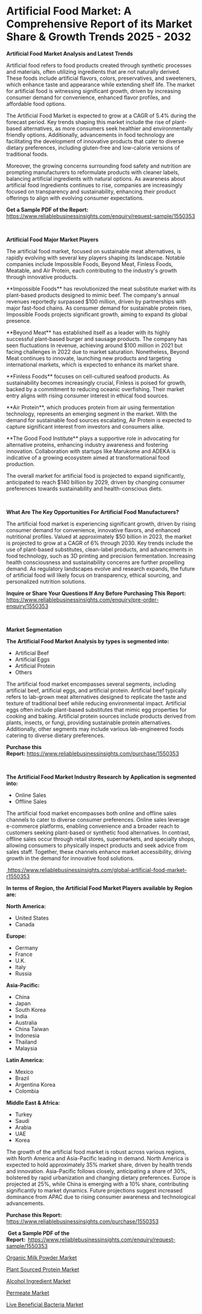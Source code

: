<p><h1>Artificial Food Market: A Comprehensive Report of its Market Share & Growth Trends 2025 - 2032</h1></p><p><strong>Artificial Food Market Analysis and Latest Trends</strong></p>
<p><p>Artificial food refers to food products created through synthetic processes and materials, often utilizing ingredients that are not naturally derived. These foods include artificial flavors, colors, preservatives, and sweeteners, which enhance taste and appearance while extending shelf life. The market for artificial food is witnessing significant growth, driven by increasing consumer demand for convenience, enhanced flavor profiles, and affordable food options.</p><p>The Artificial Food Market is expected to grow at a CAGR of 5.4% during the forecast period. Key trends shaping this market include the rise of plant-based alternatives, as more consumers seek healthier and environmentally friendly options. Additionally, advancements in food technology are facilitating the development of innovative products that cater to diverse dietary preferences, including gluten-free and low-calorie versions of traditional foods.</p><p>Moreover, the growing concerns surrounding food safety and nutrition are prompting manufacturers to reformulate products with cleaner labels, balancing artificial ingredients with natural options. As awareness about artificial food ingredients continues to rise, companies are increasingly focused on transparency and sustainability, enhancing their product offerings to align with evolving consumer expectations.</p></p>
<p><strong>Get a Sample PDF of the Report:&nbsp;</strong> <a href="https://www.reliablebusinessinsights.com/enquiry/request-sample/1550353?utm_campaign=63&utm_medium=2&utm_source=Github&utm_content=ia&utm_term=14022025&utm_id=artificial-food">https://www.reliablebusinessinsights.com/enquiry/request-sample/1550353</a></p>
<p>&nbsp;</p>
<p><strong>Artificial Food Major Market Players</strong></p>
<p><p>The artificial food market, focused on sustainable meat alternatives, is rapidly evolving with several key players shaping its landscape. Notable companies include Impossible Foods, Beyond Meat, Finless Foods, Meatable, and Air Protein, each contributing to the industry's growth through innovative products.</p><p>**Impossible Foods** has revolutionized the meat substitute market with its plant-based products designed to mimic beef. The company's annual revenues reportedly surpassed $100 million, driven by partnerships with major fast-food chains. As consumer demand for sustainable protein rises, Impossible Foods projects significant growth, aiming to expand its global presence.</p><p>**Beyond Meat** has established itself as a leader with its highly successful plant-based burger and sausage products. The company has seen fluctuations in revenue, achieving around $100 million in 2021 but facing challenges in 2022 due to market saturation. Nonetheless, Beyond Meat continues to innovate, launching new products and targeting international markets, which is expected to enhance its market share.</p><p>**Finless Foods** focuses on cell-cultured seafood products. As sustainability becomes increasingly crucial, Finless is poised for growth, backed by a commitment to reducing oceanic overfishing. Their market entry aligns with rising consumer interest in ethical food sources.</p><p>**Air Protein**, which produces protein from air using fermentation technology, represents an emerging segment in the market. With the demand for sustainable food sources escalating, Air Protein is expected to capture significant interest from investors and consumers alike.</p><p>**The Good Food Institute** plays a supportive role in advocating for alternative proteins, enhancing industry awareness and fostering innovation. Collaboration with startups like Marukome and ADEKA is indicative of a growing ecosystem aimed at transformational food production.</p><p>The overall market for artificial food is projected to expand significantly, anticipated to reach $140 billion by 2029, driven by changing consumer preferences towards sustainability and health-conscious diets.</p></p>
<p>&nbsp;</p>
<p><strong>What Are The Key Opportunities For Artificial Food Manufacturers?</strong></p>
<p><p>The artificial food market is experiencing significant growth, driven by rising consumer demand for convenience, innovative flavors, and enhanced nutritional profiles. Valued at approximately $50 billion in 2023, the market is projected to grow at a CAGR of 6% through 2030. Key trends include the use of plant-based substitutes, clean-label products, and advancements in food technology, such as 3D printing and precision fermentation. Increasing health consciousness and sustainability concerns are further propelling demand. As regulatory landscapes evolve and research expands, the future of artificial food will likely focus on transparency, ethical sourcing, and personalized nutrition solutions.</p></p>
<p><strong>Inquire or Share Your Questions If Any Before Purchasing This Report:</strong> <a href="https://www.reliablebusinessinsights.com/enquiry/pre-order-enquiry/1550353?utm_campaign=63&utm_medium=2&utm_source=Github&utm_content=ia&utm_term=14022025&utm_id=artificial-food">https://www.reliablebusinessinsights.com/enquiry/pre-order-enquiry/1550353</a></p>
<p>&nbsp;</p>
<p><strong>Market Segmentation</strong></p>
<p><strong>The Artificial Food Market Analysis by types is segmented into:</strong></p>
<p><ul><li>Artificial Beef</li><li>Artificial Eggs</li><li>Artificial Protein</li><li>Others</li></ul></p>
<p><p>The artificial food market encompasses several segments, including artificial beef, artificial eggs, and artificial protein. Artificial beef typically refers to lab-grown meat alternatives designed to replicate the taste and texture of traditional beef while reducing environmental impact. Artificial eggs often include plant-based substitutes that mimic egg properties for cooking and baking. Artificial protein sources include products derived from plants, insects, or fungi, providing sustainable protein alternatives. Additionally, other segments may include various lab-engineered foods catering to diverse dietary preferences.</p></p>
<p><strong>Purchase this Report:&nbsp;</strong><a href="https://www.reliablebusinessinsights.com/purchase/1550353?utm_campaign=63&utm_medium=2&utm_source=Github&utm_content=ia&utm_term=14022025&utm_id=artificial-food">https://www.reliablebusinessinsights.com/purchase/1550353</a></p>
<p>&nbsp;</p>
<p><strong>The Artificial Food Market Industry Research by Application is segmented into:</strong></p>
<p><ul><li>Online Sales</li><li>Offline Sales</li></ul></p>
<p><p>The artificial food market encompasses both online and offline sales channels to cater to diverse consumer preferences. Online sales leverage e-commerce platforms, enabling convenience and a broader reach to customers seeking plant-based or synthetic food alternatives. In contrast, offline sales occur through retail stores, supermarkets, and specialty shops, allowing consumers to physically inspect products and seek advice from sales staff. Together, these channels enhance market accessibility, driving growth in the demand for innovative food solutions.</p></p>
<p><a href="https://www.reliablebusinessinsights.com/global-artificial-food-market-r1550353?utm_campaign=63&utm_medium=2&utm_source=Github&utm_content=ia&utm_term=14022025&utm_id=artificial-food">&nbsp;https://www.reliablebusinessinsights.com/global-artificial-food-market-r1550353</a></p>
<p><strong>In terms of Region, the Artificial Food Market Players available by Region are:</strong></p>
<p>
    <p> <strong> North America: </strong>
        <ul>
            <li>United States</li>
            <li>Canada</li>
        </ul>
        </p> 
    <p> <strong> Europe: </strong>
        <ul>
            <li>Germany</li>
            <li>France</li>
            <li>U.K.</li>
            <li>Italy</li>
            <li>Russia</li>
        </ul>
        </p> 
    <p> <strong> Asia-Pacific: </strong>
        <ul>
            <li>China</li>
            <li>Japan</li>
            <li>South Korea</li>
            <li>India</li>
            <li>Australia</li>
            <li>China Taiwan</li>
            <li>Indonesia</li>
            <li>Thailand</li>
            <li>Malaysia</li>
        </ul>
        </p> 
    <p> <strong> Latin America: </strong>
        <ul>
            <li>Mexico</li>
            <li>Brazil</li>
            <li>Argentina Korea</li>
            <li>Colombia</li>
        </ul>
        </p> 
    <p> <strong> Middle East & Africa: </strong>
        <ul>
            <li>Turkey</li>
            <li>Saudi</li>
            <li>Arabia</li>
            <li>UAE</li>
            <li>Korea</li>
        </ul>
    </p>
    </p>
<p><p>The growth of the artificial food market is robust across various regions, with North America and Asia-Pacific leading in demand. North America is expected to hold approximately 35% market share, driven by health trends and innovation. Asia-Pacific follows closely, anticipating a share of 30%, bolstered by rapid urbanization and changing dietary preferences. Europe is projected at 25%, while China is emerging with a 10% share, contributing significantly to market dynamics. Future projections suggest increased dominance from APAC due to rising consumer awareness and technological advancements.</p></p>
<p><strong>Purchase this Report: </strong><a href="https://www.reliablebusinessinsights.com/purchase/1550353?utm_campaign=63&utm_medium=2&utm_source=Github&utm_content=ia&utm_term=14022025&utm_id=artificial-food">https://www.reliablebusinessinsights.com/purchase/1550353</a></p>
<p>&nbsp;<strong>Get a Sample PDF of the Report:&nbsp;&nbsp;</strong><a href="https://www.reliablebusinessinsights.com/enquiry/request-sample/1550353?utm_campaign=63&utm_medium=2&utm_source=Github&utm_content=ia&utm_term=14022025&utm_id=artificial-food">https://www.reliablebusinessinsights.com/enquiry/request-sample/1550353</a></p>
<p><strong></strong></p>
<p><p><a href="https://github.com/berbelsagwan/Market-Research-Report-List-1/blob/main/organic-milk-powder-market.md?utm_campaign=63&utm_medium=2&utm_source=Github&utm_content=ia&utm_term=14022025&utm_id=artificial-food">Organic Milk Powder Market</a></p><p><a href="https://github.com/dailyspunj47/Market-Research-Report-List-1/blob/main/plant-sourced-protein-market.md?utm_campaign=63&utm_medium=2&utm_source=Github&utm_content=ia&utm_term=14022025&utm_id=artificial-food">Plant Sourced Protein Market</a></p><p><a href="https://github.com/momossidram/Market-Research-Report-List-1/blob/main/alcohol-ingredient-market.md?utm_campaign=63&utm_medium=2&utm_source=Github&utm_content=ia&utm_term=14022025&utm_id=artificial-food">Alcohol Ingredient Market</a></p><p><a href="https://github.com/ajayanhaizan/Market-Research-Report-List-1/blob/main/permeate-market.md?utm_campaign=63&utm_medium=2&utm_source=Github&utm_content=ia&utm_term=14022025&utm_id=artificial-food">Permeate Market</a></p><p><a href="https://github.com/muvdibezuh/Market-Research-Report-List-1/blob/main/live-beneficial-bacteria-market.md?utm_campaign=63&utm_medium=2&utm_source=Github&utm_content=ia&utm_term=14022025&utm_id=artificial-food">Live Beneficial Bacteria Market</a></p></p>